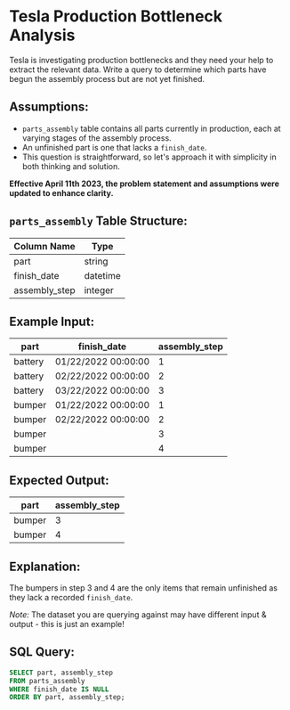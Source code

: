 # Tesla Production Bottleneck Analysis

Tesla is investigating production bottlenecks and they need your help to extract the relevant data. Write a query to determine which parts have begun the assembly process but are not yet finished.

## Assumptions:
- `parts_assembly` table contains all parts currently in production, each at varying stages of the assembly process.
- An unfinished part is one that lacks a `finish_date`.
- This question is straightforward, so let's approach it with simplicity in both thinking and solution.

**Effective April 11th 2023, the problem statement and assumptions were updated to enhance clarity.**

## `parts_assembly` Table Structure:
| Column Name    | Type     |
|---------------|---------|
| part          | string  |
| finish_date   | datetime |
| assembly_step | integer |

## Example Input:
| part    | finish_date          | assembly_step |
|---------|----------------------|--------------|
| battery | 01/22/2022 00:00:00  | 1            |
| battery | 02/22/2022 00:00:00  | 2            |
| battery | 03/22/2022 00:00:00  | 3            |
| bumper  | 01/22/2022 00:00:00  | 1            |
| bumper  | 02/22/2022 00:00:00  | 2            |
| bumper  |                      | 3            |
| bumper  |                      | 4            |

## Expected Output:
| part    | assembly_step |
|---------|--------------|
| bumper  | 3            |
| bumper  | 4            |

## Explanation:
The bumpers in step 3 and 4 are the only items that remain unfinished as they lack a recorded `finish_date`.

*Note:* The dataset you are querying against may have different input & output - this is just an example!

## SQL Query:
```sql
SELECT part, assembly_step
FROM parts_assembly
WHERE finish_date IS NULL
ORDER BY part, assembly_step;
